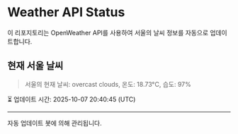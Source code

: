 
# Weather API Status

이 리포지토리는 OpenWeather API를 사용하여 서울의 날씨 정보를 자동으로 업데이트합니다.

## 현재 서울 날씨
> 서울의 현재 날씨: overcast clouds, 온도: 18.73°C, 습도: 97%

⏳ 업데이트 시간: 2025-10-07 20:40:45 (UTC)

---
자동 업데이트 봇에 의해 관리됩니다.
